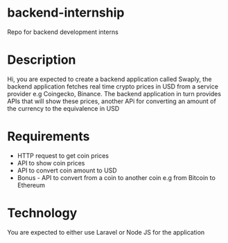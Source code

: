 # backend-internship
Repo for backend development interns

# Description
Hi, you are expected to create a backend application called Swaply, the backend application fetches real time crypto prices in USD from a service provider e.g Coingecko, Binance. The backend application in turn provides APIs that will show these prices, another APi for converting an amount of the currency to the equivalence in USD

# Requirements
- HTTP request to get coin prices
- API to show coin prices
- API to convert coin amount to USD
- Bonus - API to convert from a coin to another coin e.g from Bitcoin to Ethereum

# Technology
You are expected to either use Laravel or Node JS for the application

